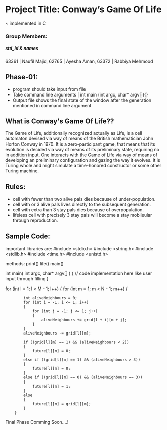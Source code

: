 # Project Title: Conway’s Game Of Life 
~ implemented in C 
### Group Members:
##### std_id & names
63361  |   Naufil Majid,
62765  |  Ayesha Aman,
63372  |  Rabbiya Mehmood

## Phase-01:
- program should take input from file
- Take command line arguments | int main (int argc, char* argv[]){}
- Output file shows the final state of the window after the generation mentioned in command line argument

## What is Conway's Game Of Life??
The Game of Life, additionally recognized actually as Life, is a cell automaton devised via way of means of the British mathematician John Horton Conway in 1970. It is a zero-participant game, that means that its evolution is decided via way of means of its preliminary state, requiring no in addition input. One interacts with the Game of Life via way of means of developing an preliminary configuration and gazing the way it evolves. It is Turing whole and might simulate a time-honored constructor or some other Turing machine.

## Rules:
- cell with fewer than two alive pals dies because of under-population.
- cell with or 3 alive pals lives directly to the subsequent generation.
- cell with extra than 3 stay pals dies because of overpopulation.
- lifeless cell with precisely 3 stay pals will become a stay mobileular through reproduction.

## Sample Code:
important libraries are:
#include <stdio.h>
#include <string.h>
#include <stdlib.h>
#include <time.h>
#include <unistd.h>

methods:
print()
life()
main()

int main( int argc, char* argv[] ) {
// code implementation here like
user input through filling
}

for (int l = 1; l < M - 1; l++)
	{
		for (int m = 1; m < N - 1; m++)
		{
		
			int aliveNeighbours = 0;
			for (int i = -1; i <= 1; i++)
			{
				for (int j = -1; j <= 1; j++)
				{
					aliveNeighbours += grid[l + i][m + j];
				}
			}
			aliveNeighbours -= grid[l][m];

			if ((grid[l][m] == 1) && (aliveNeighbours < 2))
			{
				future[l][m] = 0;
			}
			else if ((grid[l][m] == 1) && (aliveNeighbours > 3))
			{
				future[l][m] = 0;
			}
			else if ((grid[l][m] == 0) && (aliveNeighbours == 3))
			{
				future[l][m] = 1;
			}
			else
			{
				future[l][m] = grid[l][m];
			}
		}

Final Phase Comming Soon....!

